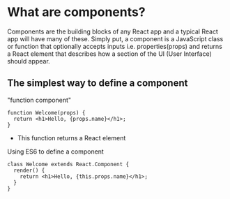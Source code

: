 # What are components?
Components are the building blocks of any React app and a typical React app will have many of these. Simply put, a component is a JavaScript class or function that optionally accepts inputs i.e. properties(props) and returns a React element that describes how a section of the UI (User Interface) should appear.

## The simplest way to define a component
"function component"
```
function Welcome(props) {
  return <h1>Hello, {props.name}</h1>;
}
```
- This function returns a React element

Using ES6 to define a component
```
class Welcome extends React.Component {
  render() {
    return <h1>Hello, {this.props.name}</h1>;
  }
}
```

